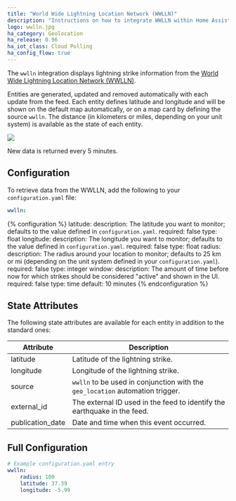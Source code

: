 ```yaml
---
title: "World Wide Lightning Location Network (WWLLN)"
description: "Instructions on how to integrate WWLLN within Home Assistant."
logo: wwlln.jpg
ha_category: Geolocation
ha_release: 0.96
ha_iot_class: Cloud Polling
ha_config_flow: true
---
```


The `wwlln` integration displays lightning strike information from the
[World Wide Lightning Location Network (WWLLN)](http://wwlln.net).

Entities are generated, updated and removed automatically with each update 
from the feed. Each entity defines latitude and longitude and will be shown 
on the default map automatically, or on a map card by defining the source 
`wwlln`. The distance (in kilometers or miles, depending on your unit system)
is available as the state of each entity.

<p class='img'>
  <img src='{{site_root}}/images/screenshots/wwlln-feed-map.png' />
</p>

New data is returned every 5 minutes.

## Configuration

To retrieve data from the WWLLN, add the following to your `configuration.yaml`
file:

```yaml
wwlln:
```

{% configuration %}
latitude:
  description: The latitude you want to monitor; defaults to the value defined in `configuration.yaml`.
  required: false
  type: float
longitude:
  description: The longitude you want to monitor; defaults to the value defined in `configuration.yaml`.
  required: false
  type: float
radius:
  description: The radius around your location to monitor; defaults to 25 km or mi (depending on the unit system defined in your `configuration.yaml`).
  required: false
  type: integer
window:
  description: The amount of time before now for which strikes should be considered "active" and shown in the UI.
  required: false
  type: time
  default: 10 minutes
{% endconfiguration %}

## State Attributes

The following state attributes are available for each entity in addition to 
the standard ones:

| Attribute          | Description |
|--------------------|-------------|
| latitude           | Latitude of the lightning strike. |
| longitude          | Longitude of the lightning strike. |
| source             | `wwlln` to be used in conjunction with the `geo_location` automation trigger. |
| external_id        | The external ID used in the feed to identify the earthquake in the feed. |
| publication_date   | Date and time when this event occurred. |

## Full Configuration

```yaml
# Example configuration.yaml entry
wwlln:
    radius: 100
    latitude: 37.39
    longitude: -5.99
```
